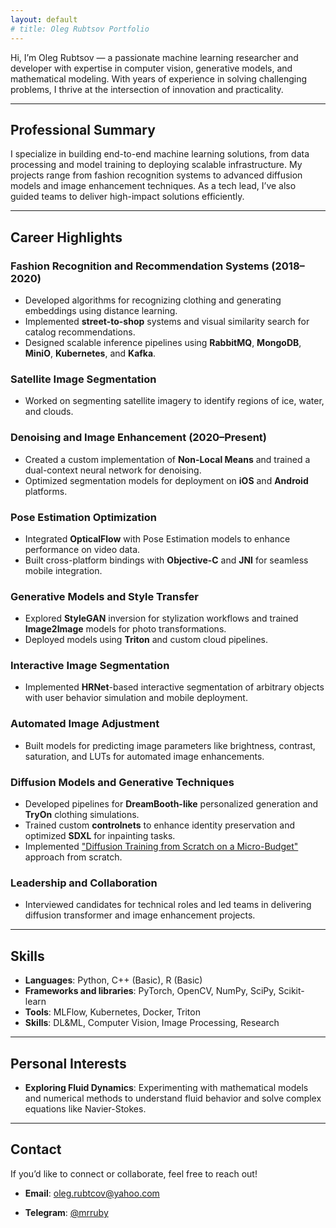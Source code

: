 ```yaml
---
layout: default
# title: Oleg Rubtsov Portfolio
---
```


<!-- # Oleg Rubtsov -->

Hi, I’m Oleg Rubtsov — a passionate machine learning researcher and developer with expertise in computer vision, generative models, and mathematical modeling. With years of experience in solving challenging problems, I thrive at the intersection of innovation and practicality.

---

## Professional Summary

I specialize in building end-to-end machine learning solutions, from data processing and model training to deploying scalable infrastructure. My projects range from fashion recognition systems to advanced diffusion models and image enhancement techniques. As a tech lead, I’ve also guided teams to deliver high-impact solutions efficiently.

---

## Career Highlights

### **Fashion Recognition and Recommendation Systems** (2018–2020)
- Developed algorithms for recognizing clothing and generating embeddings using distance learning.
- Implemented **street-to-shop** systems and visual similarity search for catalog recommendations.
- Designed scalable inference pipelines using **RabbitMQ**, **MongoDB**, **MiniO**, **Kubernetes**, and **Kafka**.

### **Satellite Image Segmentation**
- Worked on segmenting satellite imagery to identify regions of ice, water, and clouds.

### **Denoising and Image Enhancement** (2020–Present)
- Created a custom implementation of **Non-Local Means** and trained a dual-context neural network for denoising.
- Optimized segmentation models for deployment on **iOS** and **Android** platforms.

### **Pose Estimation Optimization**
- Integrated **OpticalFlow** with Pose Estimation models to enhance performance on video data.
- Built cross-platform bindings with **Objective-C** and **JNI** for seamless mobile integration.

### **Generative Models and Style Transfer**
- Explored **StyleGAN** inversion for stylization workflows and trained **Image2Image** models for photo transformations.
- Deployed models using **Triton** and custom cloud pipelines.

### **Interactive Image Segmentation**
- Implemented **HRNet**-based interactive segmentation of arbitrary objects with user behavior simulation and mobile deployment.

### **Automated Image Adjustment**
- Built models for predicting image parameters like brightness, contrast, saturation, and LUTs for automated image enhancements.

### **Diffusion Models and Generative Techniques**
- Developed pipelines for **DreamBooth-like** personalized generation and **TryOn** clothing simulations.
- Trained custom **controlnets** to enhance identity preservation and optimized **SDXL** for inpainting tasks.
- Implemented ["Diffusion Training from Scratch on a Micro-Budget"](https://arxiv.org/abs/2407.15811) approach from scratch.

### **Leadership and Collaboration**
- Interviewed candidates for technical roles and led teams in delivering diffusion transformer and image enhancement projects.

---

## Skills

- **Languages**: Python, C++ (Basic), R (Basic)
- **Frameworks and libraries**: PyTorch, OpenCV, NumPy, SciPy, Scikit-learn
- **Tools**: MLFlow, Kubernetes, Docker, Triton
- **Skills**: DL&ML, Computer Vision, Image Processing, Research

---

## Personal Interests
- **Exploring Fluid Dynamics**: Experimenting with mathematical models and numerical methods to understand fluid behavior and solve complex equations like Navier-Stokes.

---

## Contact

If you’d like to connect or collaborate, feel free to reach out!

- **Email**: [oleg.rubtcov@yahoo.com](oleg.rubtcov@yahoo.com)
<!-- - **GitHub**: [orubtsov](https://github.com/orubtsov) -->
<!-- - **LinkedIn**: [linkedin.com/in/orubtsov](https://linkedin.com/in/orubtsov) -->
- **Telegram**: [@mrruby](https://t.me/mrruby)
